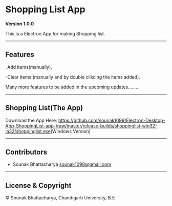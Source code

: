 # Shopping List App

**Version 1.0.0**

This is a Electron App for making Shopping list.

---

## Features

-Add items(manually).

-Clear items (manually and by double clikcing the items added).

Many more features to be added in the upcoming updates.........

---

## Shopping List(The App)

Download the App Here: <https://github.com/sounak1098/Electron-Desktop-App-ShoppingList-app-/raw/master/release-builds/shoppinglist-win32-ia32/shoppinglist.exe>(Windows Version)

---

## Contributors

- Sounak Bhattacharya <sounak1098@gmail.com>

---

## License & Copyright

©️ Sounak Bhattacharya, Chandigarh University, B.E 